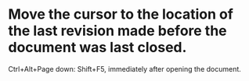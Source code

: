 # Move the cursor to the location of the last revision made before the document was last closed.

Ctrl+Alt+Page down: Shift+F5, immediately after opening the document.